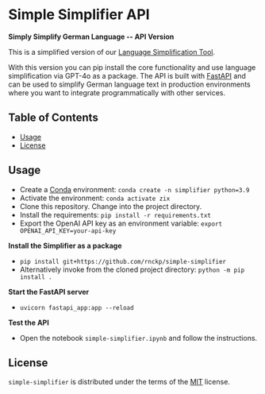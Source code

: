 # Simple Simplifier API

**Simply Simplify German Language -- API Version**

This is a simplified version of our [Language Simplification Tool](https://github.com/machinelearningZH/simply-simplify-language).

With this version you can pip install the core functionality and use language simplification via GPT-4o as a package. The API is built with [FastAPI](https://fastapi.tiangolo.com/) and can be used to simplify German language text in production environments where you want to integrate programmatically with other services.

## Table of Contents

- [Usage](#usage)
- [License](#license)

## Usage

- Create a [Conda](https://docs.anaconda.com/miniconda/) environment: `conda create -n simplifier python=3.9`
- Activate the environment: `conda activate zix`
- Clone this repository. Change into the project directory.
- Install the requirements: `pip install -r requirements.txt`
- Export the OpenAI API key as an environment variable: `export OPENAI_API_KEY=your-api-key`

**Install the Simplifier as a package**

- `pip install git+https://github.com/rnckp/simple-simplifier`
- Alternatively invoke from the cloned project directory: `python -m pip install .`

**Start the FastAPI server**

- `uvicorn fastapi_app:app --reload`

**Test the API**

- Open the notebook `simple-simplifier.ipynb` and follow the instructions.

## License

`simple-simplifier` is distributed under the terms of the [MIT](https://spdx.org/licenses/MIT.html) license.
